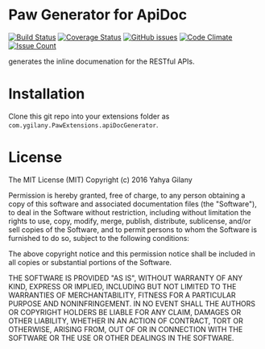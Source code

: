 # Paw Generator for ApiDoc 
[![Build Status](https://travis-ci.org/Ygilany/paw-apidoc-generator.svg?branch=master)](https://travis-ci.org/Ygilany/paw-apidoc-generator)
[![Coverage Status](https://coveralls.io/repos/github/Ygilany/paw-apidoc-generator/badge.svg?branch=master)](https://coveralls.io/github/Ygilany/paw-apidoc-generator?branch=master)
[![GitHub issues](https://img.shields.io/github/issues/Ygilany/paw-apidoc-generator.svg)](https://github.com/Ygilany/paw-apidoc-generator/issues)
[![Code Climate](https://codeclimate.com/github/Ygilany/paw-apidoc-generator/badges/gpa.svg)](https://codeclimate.com/github/Ygilany/paw-apidoc-generator)
[![Issue Count](https://codeclimate.com/github/Ygilany/paw-apidoc-generator/badges/issue_count.svg)](https://codeclimate.com/github/Ygilany/paw-apidoc-generator)

 generates the inline documenation for the RESTful APIs.

# Installation
Clone this git repo into your extensions folder as `com.ygilany.PawExtensions.apiDocGenerator`.

# License
The MIT License (MIT)
Copyright (c) 2016 Yahya Gilany

Permission is hereby granted, free of charge, to any person obtaining a copy of this software and associated documentation files (the "Software"), to deal in the Software without restriction, including without limitation the rights to use, copy, modify, merge, publish, distribute, sublicense, and/or sell copies of the Software, and to permit persons to whom the Software is furnished to do so, subject to the following conditions:

The above copyright notice and this permission notice shall be included in all copies or substantial portions of the Software.

THE SOFTWARE IS PROVIDED "AS IS", WITHOUT WARRANTY OF ANY KIND, EXPRESS OR IMPLIED, INCLUDING BUT NOT LIMITED TO THE WARRANTIES OF MERCHANTABILITY, FITNESS FOR A PARTICULAR PURPOSE AND NONINFRINGEMENT. IN NO EVENT SHALL THE AUTHORS OR COPYRIGHT HOLDERS BE LIABLE FOR ANY CLAIM, DAMAGES OR OTHER LIABILITY, WHETHER IN AN ACTION OF CONTRACT, TORT OR OTHERWISE, ARISING FROM, OUT OF OR IN CONNECTION WITH THE SOFTWARE OR THE USE OR OTHER DEALINGS IN THE SOFTWARE.
